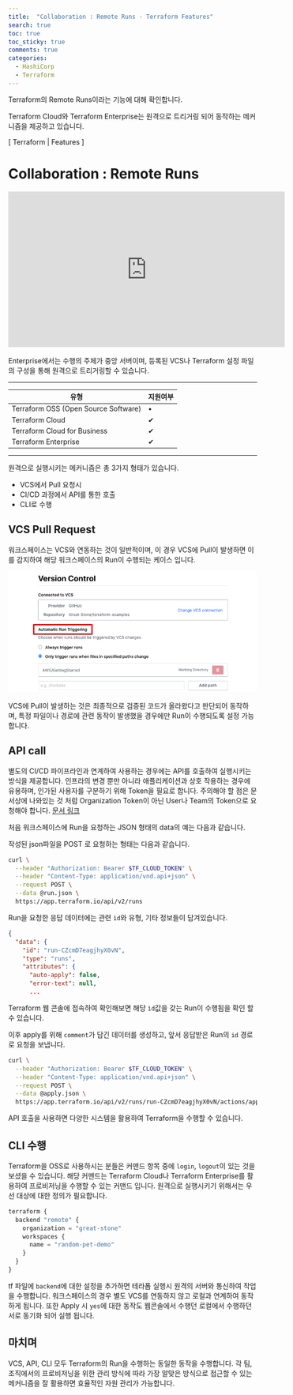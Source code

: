 ```yaml
---
title:  "Collaboration : Remote Runs - Terraform Features"
search: true
toc: true
toc_sticky: true
comments: true
categories: 
  - HashiCorp
  - Terraform
---
```


Terraform의 Remote Runs이라는 기능에 대해 확인합니다.

Terraform Cloud와 Terraform Enterprise는 원격으로 트리거링 되어 동작하는 메커니즘을 제공하고 있습니다.



[ Terraform | Features ]

# Collaboration : Remote Runs

<iframe width="560" height="315" src="https://www.youtube.com/embed/fqCcVYm7u4g" frameborder="0" allow="accelerometer; autoplay; encrypted-media; gyroscope; picture-in-picture" allowfullscreen></iframe>

Enterprise에서는 수행의 주체가 중앙 서버이며, 등록된 VCS나 Terraform  설정 파일의 구성을 통해 원격으로 트리거링할 수 있습니다.

---

| 유형                                 | 지원여부 |
| ------------------------------------ | -------- |
| Terraform OSS (Open Source Software) | •        |
| Terraform Cloud                      | ✔︎        |
| Terraform Cloud for Business         | ✔︎        |
| Terraform Enterprise                 | ✔︎        |

---

원격으로 실행시키는 메커니즘은 총 3가지 형태가 있습니다.

- VCS에서 Pull 요청시
- CI/CD 과정에서 API를 통한 호출
- CLI로 수행



## VCS Pull Request

워크스페이스는 VCS와 연동하는 것이 일반적이며, 이 경우 VCS에 Pull이 발생하면 이를 감지하여 해당 워크스페이스의 Run이 수행되는 케이스 입니다.

![Version Control](https://raw.githubusercontent.com/Great-Stone/images/master/uPic/Version%20Control%20|%20Version%20Control%20|%20great-stone%20|%20Terraform%20Cloud%202020-07-15%2023-01-23.png)

VCS에 Pull이 발생하는 것은 최종적으로 검증된 코드가 올라왔다고 판단되어 동작하며, 특정 파일이나 경로에 관련 동작이 발생했을 경우에만 Run이 수행되도록 설정 가능합니다.



## API call

별도의 CI/CD 파이프라인과 연계하여 사용하는 경우에는 API를 호출하여 실행시키는 방식을 제공합니다. 인프라의 변경 뿐만 아니라 애플리케이션과 상호 작용하는 경우에 유용하며, 인가된 사용자를 구분하기 위해 Token을 필요로 합니다. 주의해야 할 점은 문서상에 나와있는 것 처럼 Organization Token이 아닌 User나 Team의 Token으로 요청해야 합니다. [문서 링크](https://www.terraform.io/docs/cloud/api/run.html#create-a-run)

처음 워크스페이스에 Run을 요청하는 JSON 형태의 data의 예는 다음과 같습니다. 

<script src="https://gist.github.com/Great-Stone/02a146bfc937fc116a8a7a9a067550a7.js"></script>

작성된 json파일을 POST 로 요청하는 형태는 다음과 같습니다.

```bash
curl \
  --header "Authorization: Bearer $TF_CLOUD_TOKEN" \
  --header "Content-Type: application/vnd.api+json" \
  --request POST \
  --data @run.json \
  https://app.terraform.io/api/v2/runs
```



Run을 요청한 응답 데이터에는 관련 `ìd`와 유형, 기타 정보들이 담겨있습니다.

```json
{
  "data": {
    "id": "run-CZcmD7eagjhyX0vN",
    "type": "runs",
    "attributes": {
      "auto-apply": false,
      "error-text": null,
      ...
```

Terraform 웹 콘솔에 접속하여 확인해보면 해당 `ìd`값을 갖는 Run이 수행됨을 확인 할 수 있습니다.

이후 apply를 위해 `comment`가 담긴 데이터를 생성하고, 앞서 응답받은 Run의 `id` 경로로 요청을 보냅니다.

<script src="https://gist.github.com/Great-Stone/3105a9c66e6754352c5b2dd26e31fbfa.js"></script>

```bash
curl \
  --header "Authorization: Bearer $TF_CLOUD_TOKEN" \
  --header "Content-Type: application/vnd.api+json" \
  --request POST \
  --data @apply.json \
  https://app.terraform.io/api/v2/runs/run-CZcmD7eagjhyX0vN/actions/apply
```

API 호출을 사용하면 다양한 시스템을 활용하여 Terraform을 수행할 수 있습니다.



## CLI 수행

Terraform을 OSS로 사용하시는 분들은 커맨드 항목 중에 `login`, `logout`이 있는 것을 보셨을 수 있습니다. 해당 커맨드는 Terraform Cloud나 Terraform Enterprise를 활용하여 프로비저닝을 수행할 수 있는 커맨드 입니다. 원격으로 실행시키기 위해서는 우선 대상에 대한 정의가 필요합니다.

```javascript
terraform {
  backend "remote" {
    organization = "great-stone"
    workspaces {
      name = "random-pet-demo"
    }
  }
}
```

tf 파일에 `backend`에 대한 설정을 추가하면 테라폼 실행시 원격의 서버와 통신하여 작업을 수행합니다. 워크스페이스의 경우 별도 VCS를 연동하지 않고 로컬과 연계하여 동작하게 됩니다. 또한 Apply 시 `yes`에 대한 동작도 웹콘솔에서 수행던 로컬에서 수행하던 서로 동기화 되어 실행 됩니다.



## 마치며

VCS, API, CLI 모두 Terraform의 Run을 수행하는 동일한 동작을 수행합니다. 각 팀, 조직에서의 프로비저닝을 위한 관리 방식에 따라 가장 알맞은 방식으로 접근할 수 있는 메커니즘을 잘 활용하면 효율적인 자원 관리가 가능합니다.
